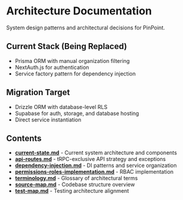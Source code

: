 # Architecture Documentation

System design patterns and architectural decisions for PinPoint.

## Current Stack (Being Replaced)

- Prisma ORM with manual organization filtering
- NextAuth.js for authentication
- Service factory pattern for dependency injection

## Migration Target

- Drizzle ORM with database-level RLS
- Supabase for auth, storage, and database hosting
- Direct service instantiation

## Contents

- **[current-state.md](./current-state.md)** - Current system architecture and components
- **[api-routes.md](./api-routes.md)** - tRPC-exclusive API strategy and exceptions
- **[dependency-injection.md](./dependency-injection.md)** - DI patterns and service organization
- **[permissions-roles-implementation.md](./permissions-roles-implementation.md)** - RBAC implementation
- **[terminology.md](./terminology.md)** - Glossary of architectural terms
- **[source-map.md](./source-map.md)** - Codebase structure overview
- **[test-map.md](./test-map.md)** - Testing architecture alignment
